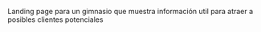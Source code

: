 Landing page para un gimnasio que muestra información util para atraer a posibles clientes potenciales
